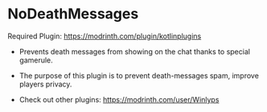 # NoDeathMessages
Required Plugin: https://modrinth.com/plugin/kotlinplugins
- Prevents death messages from showing on the chat thanks to special gamerule.
- The purpose of this plugin is to prevent death-messages spam, improve players privacy.   

- Check out other plugins: https://modrinth.com/user/Winlyps
